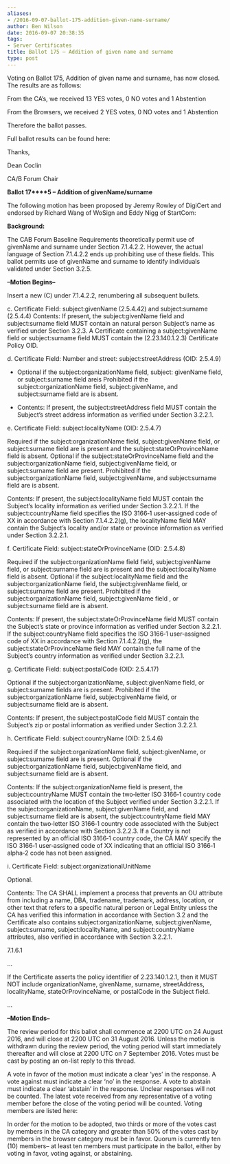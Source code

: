 ```yaml
---
aliases:
- /2016-09-07-ballot-175-addition-given-name-surname/
author: Ben Wilson
date: 2016-09-07 20:38:35
tags:
- Server Certificates
title: Ballot 175 – Addition of given name and surname
type: post
---
```


Voting on Ballot 175, Addition of given name and surname, has now closed. The results are as follows:

From the CA’s, we received 13 YES votes, 0 NO votes and 1 Abstention

From the Browsers, we received 2 YES votes, 0 NO votes and 1 Abstention

Therefore the ballot passes.

Full ballot results can be found here:

Thanks,

Dean Coclin

CA/B Forum Chair

**Ballot 17****5 – Addition of givenName/surname**

The following motion has been proposed by Jeremy Rowley of DigiCert and endorsed by Richard Wang of WoSign and Eddy Nigg of StartCom:

**Background:**

The CAB Forum Baseline Requirements theoretically permit use of givenName and surname under Section 7.1.4.2.2. However, the actual language of Section 7.1.4.2.2 ends up prohibiting use of these fields. This ballot permits use of givenName and surname to identify individuals validated under Section 3.2.5.

**–Motion Begins–**

Insert a new (C) under 7.1.4.2.2, renumbering all subsequent bullets.

c. Certificate Field: subject:givenName (2.5.4.42) and subject:surname (2.5.4.4)
Contents: If present, the subject:givenName field and subject:surname field MUST contain an natural person Subject’s name as verified under Section 3.2.3. A Certificate containing a subject:givenName field or subject:surname field MUST contain the (2.23.140.1.2.3) Certificate Policy OID.

d. Certificate Field: Number and street: subject:streetAddress (OID: 2.5.4.9)

- Optional if the subject:organizationName field, subject: givenName field, or subject:surname field areis Prohibited if the subject:organizationName field, subject:givenName, and subject:surname field are is absent.

- Contents: If present, the subject:streetAddress field MUST contain the Subject’s street address information as verified under Section 3.2.2.1.

e. Certificate Field: subject:localityName (OID: 2.5.4.7)

Required if the subject:organizationName field, subject:givenName field, or subject:surname field are is present and the subject:stateOrProvinceName field is absent. Optional if the subject:stateOrProvinceName field and the subject:organizationName field, subject:givenName field, or subject:surname field are present. Prohibited if the subject:organizationName field, subject:givenName, and subject:surname field are is absent.

Contents: If present, the subject:localityName field MUST contain the Subject’s locality information as verified under Section 3.2.2.1. If the subject:countryName field specifies the ISO 3166‐1 user‐assigned code of XX in accordance with Section 7.1.4.2.2(g), the localityName field MAY contain the Subject’s locality and/or state or province information as verified under Section 3.2.2.1.

f. Certificate Field: subject:stateOrProvinceName (OID: 2.5.4.8)

Required if the subject:organizationName field field, subject:givenName field, or subject:surname field are is present and the subject:localityName field is absent. Optional if the subject:localityName field and the subject:organizationName field, the subject:givenName field, or subject:surname field are present. Prohibited if the subject:organizationName field, subject:givenName field , or subject:surname field are is absent.

Contents: If present, the subject:stateOrProvinceName field MUST contain the Subject’s state or province information as verified under Section 3.2.2.1. If the subject:countryName field specifies the ISO 3166‐1 user‐assigned code of XX in accordance with Section 7.1.4.2.2(g), the subject:stateOrProvinceName field MAY contain the full name of the Subject’s country information as verified under Section 3.2.2.1.

g. Certificate Field: subject:postalCode (OID: 2.5.4.17)

Optional if the subject:organizationName, subject:givenName field, or subject:surname fields are is present. Prohibited if the subject:organizationName field, subject:givenName field, or subject:surname field are is absent.

Contents: If present, the subject:postalCode field MUST contain the Subject’s zip or postal information as verified under Section 3.2.2.1.

h. Certificate Field: subject:countryName (OID: 2.5.4.6)

Required if the subject:organizationName field, subject:givenName, or subject:surname field are is present. Optional if the subject:organizationName field, subject:givenName field, and subject:surname field are is absent.

Contents: If the subject:organizationName field is present, the subject:countryName MUST contain the two‐letter ISO 3166‐1 country code associated with the location of the Subject verified under Section 3.2.2.1. If the subject:organizationName, subject:givenName field, and subject:surname field are is absent, the subject:countryName field MAY contain the two‐letter ISO 3166‐1 country code associated with the Subject as verified in accordance with Section 3.2.2.3. If a Country is not represented by an official ISO 3166‐1 country code, the CA MAY specify the ISO 3166‐1 user‐assigned code of XX indicating that an official ISO 3166‐1 alpha‐2 code has not been assigned.

i. Certificate Field: subject:organizationalUnitName

Optional.

Contents: The CA SHALL implement a process that prevents an OU attribute from including a name, DBA, tradename, trademark, address, location, or other text that refers to a specific natural person or Legal Entity unless the CA has verified this information in accordance with Section 3.2 and the Certificate also contains subject:organizationName, subject:givenName, subject:surname, subject:localityName, and subject:countryName attributes, also verified in accordance with Section 3.2.2.1.

7.1.6.1

…

If the Certificate asserts the policy identifier of 2.23.140.1.2.1, then it MUST NOT include organizationName, givenName, surname, streetAddress, localityName, stateOrProvinceName, or postalCode in the Subject field.

…

**–Motion Ends–**

The review period for this ballot shall commence at 2200 UTC on 24 August 2016, and will close at 2200 UTC on 31 August 2016. Unless the motion is withdrawn during the review period, the voting period will start immediately thereafter and will close at 2200 UTC on 7 September 2016. Votes must be cast by posting an on-list reply to this thread.

A vote in favor of the motion must indicate a clear ‘yes’ in the response. A vote against must indicate a clear ‘no’ in the response. A vote to abstain must indicate a clear ‘abstain’ in the response. Unclear responses will not be counted. The latest vote received from any representative of a voting member before the close of the voting period will be counted. Voting members are listed here:

In order for the motion to be adopted, two thirds or more of the votes cast by members in the CA category and greater than 50% of the votes cast by members in the browser category must be in favor. Quorum is currently ten (10) members– at least ten members must participate in the ballot, either by voting in favor, voting against, or abstaining.